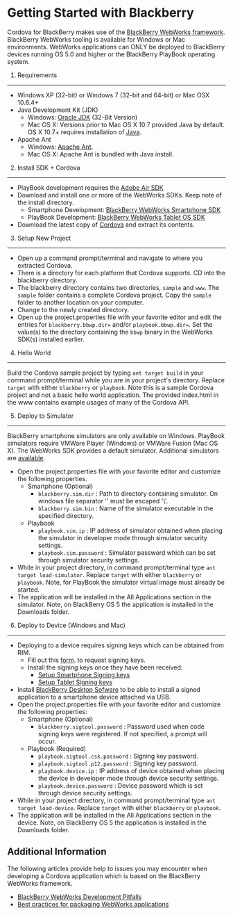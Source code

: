 Getting Started with Blackberry
============================

Cordova for BlackBerry makes use of the [BlackBerry WebWorks framework](https://bdsc.webapps.blackberry.com/html5). BlackBerry WebWorks tooling is available for Windows or Mac environments. WebWorks applications can ONLY be deployed to BlackBerry devices running OS 5.0 and higher or the BlackBerry PlayBook operating system.

1.  Requirements
---------------

-   Windows XP (32-bit) or Windows 7 (32-bit and 64-bit) or Mac OSX 10.6.4+
-   Java Development Kit (JDK)
    -   Windows: [Oracle JDK](http://www.oracle.com/technetwork/java/javase/downloads/index.html#jdk) (32-Bit Version)
    -   Mac OS X: Versions prior to Mac OS X 10.7 provided Java by default.  OS X 10.7+ requires installation of [Java](http://support.apple.com/kb/DL1421).
-   Apache Ant
    -   Windows: [Apache Ant](http://ant.apache.org/bindownload.cgi).
    -   Mac OS X: Apache Ant is bundled with Java install.

2.  Install SDK + Cordova
-------------------------

-   PlayBook development requires the [Adobe Air SDK](http://www.adobe.com/devnet/air/air-sdk-download.html)
-   Download and install one or more of the WebWorks SDKs. Keep note of the install directory.
    -   Smartphone Development: [BlackBerry WebWorks Smartphone SDK](https://bdsc.webapps.blackberry.com/html5/download/sdk)
    -   PlayBook Development: [BlackBerry WebWorks Tablet OS SDK](https://bdsc.webapps.blackberry.com/html5/download/sdk)
-   Download the latest copy of [Cordova](http://phonegap.com/download) and extract its contents.

3.  Setup New Project
--------------------

-   Open up a command prompt/terminal and navigate to where you extracted Cordova.
-   There is a directory for each platform that Cordova supports.  CD into the blackberry directory.
-   The blackberry directory contains two directories, `sample` and `www`.  The `sample` folder contains a complete Cordova project.  Copy the `sample` folder to another location on your computer.
-   Change to the newly created directory.
-   Open up the project.properties file with your favorite editor and edit the entries for `blackberry.bbwp.dir=` and/or `playbook.bbwp.dir=`. Set the  value(s) to the directory containing the `bbwp` binary in the WebWorks SDK(s) installed earlier.

4.  Hello World
--------------

Build the Cordova sample project by typing `ant target build` in your command prompt/terminal while you are in your project's directory. Replace `target` with either `blackberry` or `playbook`. Note this is a sample Cordova project and not a basic hello world application. The provided index.html in the www contains example usages of many of the Cordova API.

5.  Deploy to Simulator
--------------------------------------

BlackBerry smartphone simulators are only available on Windows. PlayBook simulators require VMWare Player (Windows) or VMWare Fusion (Mac OS X). The WebWorks SDK provides a default simulator. Additional simulators are [available](http://us.blackberry.com/developers/resources/simulators.jsp).

-   Open the project.properties file with your favorite editor and customize the following properties.
    -   Smartphone (Optional)
        -   `blackberry.sim.dir` : Path to directory containing simulator. On windows file separator '\' must be escaped '\\\'.
        -   `blackberry.sim.bin` : Name of the simulator executable in the specified directory.
    -   Playbook
        -   `playbook.sim.ip` : IP address of simulator obtained when placing the simulator in developer mode through simulator security settings.
        -   `playbook.sim.password` : Simulator password which can be set through simulator security settings.
-   While in your project directory, in command prompt/terminal type `ant target load-simulator`. Replace `target` with either `blackberry` or `playbook`.  Note, for PlayBook the simulator virtual image must already be started.
-   The application will be installed in the All Applications section in the simulator.  Note, on BlackBerry OS 5 the application is installed in the Downloads folder.

6.  Deploy to Device (Windows and Mac)
--------------------------------------

-   Deploying to a device requires signing keys which can be obtained from RIM.
    -   Fill out this [form](https://bdsc.webapps.blackberry.com/html5/signingkey). to request signing keys.
    -   Install the signing keys once they have been received:
        -   [Setup Smartphone Signing keys](https://bdsc.webapps.blackberry.com/html5/documentation/ww_publishing/signing_setup_smartphone_apps_1920010_11.html)
        -   [Setup Tablet Signing keys](https://bdsc.webapps.blackberry.com/html5/documentation/ww_publishing/signing_setup_tablet_apps_1920009_11.html)
-   Install [BlackBerry Desktop Sofware](http://us.blackberry.com/apps-software/desktop/) to be able to install a signed application to a smartphone device attached via USB.
-   Open the project.properties file with your favorite editor and customize the following properties:
    -   Smartphone (Optional)
        -   `blackberry.sigtool.password` : Password used when code signing keys were registered.  If not specified, a prompt will occur.
    -   Playbook (Required)
        -   `playbook.sigtool.csk.password` : Signing key password.
        -   `playbook.sigtool.p12.password` : Signing key password.
        -   `playbook.device.ip` : IP address of device obtained when placing the device in developer mode through device security settings.
        -   `playbook.device.password` : Device password which is set through device security settings.
-   While in your project directory, in command prompt/terminal type `ant target load-device`. Replace `target` with either `blackberry` or `playbook`.
-   The application will be installed in the All Applications section in the device.  Note, on BlackBerry OS 5 the application is installed in the Downloads folder.

Additional Information
----------------------

The following articles provide help to issues you may encounter when developing a Cordova application which is based on the BlackBerry WebWorks framework.

-   [BlackBerry WebWorks Development Pitfalls](http://supportforums.blackberry.com/t5/Web-and-WebWorks-Development/Common-BlackBerry-WebWorks-development-pitfalls-that-can-be/ta-p/624712)
-   [Best practices for packaging WebWorks applications](https://bdsc.webapps.blackberry.com/html5/documentation/ww_developing/bestpractice_compiling_ww_apps_1873324_11.html)

